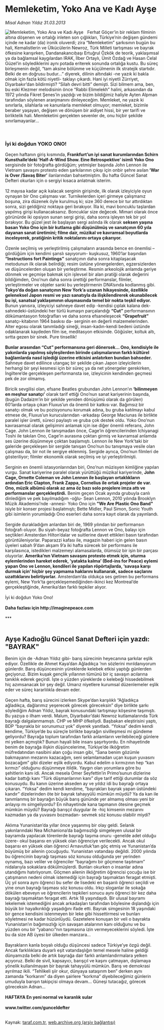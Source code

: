 # Memleketim, Yoko Ana ve Kadı Ayşe

*Misal Adnan Yıldız 31.03.2013*

<div class="yazi"><img align="left" alt="Memleketim, Yoko Ana ve Kadı Ayşe" border="0" src="http://www.taraf.com.tr/fotoraflar/makaleler/memleketim-yoko-ana-ve-kadi-ayse_7970_orijinal.jpg" style="border-right-width:10px; border-color:#FFFFFF"/><p>Ferhat Göçer’in bir reklam filminin altına döşenen ve ortalığı inleten son çığlıkları, Türkiye’nin değişen gündemi içinde ne kadar (da) ironik oluverdi; zira “Memleketim” şarkısının bugün bu hali, Kemalistlerin ve Ülkücülerin Newroz, Türk Milleti tartışması ve bayrak öfkesine karışırken, Dandanakancıbaşı Ertuğrul Özkök de teorik, yaklaşımsal ya da bağlamsal kaygılardan IRAK, İlber Ortaylı, Ümit Özdağ ve Hasan Celal Güzel’in söylediklerini aynı potada eriterek sonunda ortalığa kustu. Bu süreç birleşmenin değil, “tam aksine bölünme ve küçülmenin ilk stratejik startıdır. Belki de en doğrusu budur...” diyerek, dilinin altındaki -ne yazık ki bakla olmak için fazla kötü niyetli- taklayı çıkardı. Hani iyi niyetli Zürriyet, Diyarbakır’dan bildirmişti? “Silah devri bitti” demişti. Sizi bilmem ama, ben, bu eski Klezmer melodisinin önce “Rabbi Elimelekh” halini, arkasından da 1972 yılında Fikret Şenes’in yazdığı ve bizim bildiğimiz haliyle Ayten Alpman tarafından söylenen aranjmanını dinleyeceğim. Memleket, ne yazık ki sınırlarla, silahlarla ve kanunlarla memleket olmuyor; memleket, bizimle beraber yaşayan, değişen ve dönüşen bir aidiyet hissi, bir yer tarifi ve birliktelik hali. Memleketini gerçekten sevenler de, onu hiçbir şekilde sınırlamayanlar...<br/><br/><br/></p>
<h3>İyi ki doğdun YOKO ONO!</h3>
<p>Geçen haftanın giriş kısmında, <strong>Frankfurt’un iyi sanat kurumlarından Schirn Kunsthalle’deki ‘Half-A-Wind Show. Eine Retrospektive’ isimli Yoko Ono</strong> sergisinde bir fotoğrafta gördüğüm; yetmişler başında John Lennon ile Vietnam şavaşını protesto eden şarkılarının çıkışı için onbir şehre asılan<strong> ‘War is Over /Savaş Biter’</strong> ilanlarından bahsetmiştim. Bu hafta Güncel Sanat Defteri okurları için o sergiyi kısaca anlatmak isterim.<br/><br/>12 mayısa kadar açık kalacak serginin girişinde, ilk olarak izleyiciyle oyun oynayan bir Ono çalışması var. Turnikelerden içeri girmeye çalışmanız boşuna, zira düzenek öyle kurulmuş ki; size 360 derece bir tur attırdıktan sonra, sizi geldiğiniz noktaya geri bırakıyor. İlla ki, mavi boncuklu taşlardan yapılmış girişi kullanacaksanız. Boncuklar size değecek. Mimari olarak önce görünürde iki opsiyon sunan sergi girişi, daha sonra işleyen tek bir yol bırakıyor. Bu güzel jest ile başlayan sergi aslında ilk olarak <strong>seksen yaşına basan Yoko Ono için bir kutlama gibi düşünülmüş ve sanatçının 60 yıla dayanan sanat üretimini; filme dair, müzikal ve kavramsal boyutlarda inceleyerek, pratiğinin kritik noktalarını ortaya çıkarıyor.<br/></strong><br/>Özenle seçilmiş ve yerleştirilmiş çalışmaların arasında bence en önemlisi –gördüğüm için kendimi şanslı sayıyorum- kuşkusuz, 1960’lar başından<strong> “Instructions fort Paintings”</strong> sanatçının daha sonra kitaplaşacak metodunun ilk olarak belirdiği; resim üstüne yönergelerden, egzersizlerden ve düşüncelerden oluşan bir yerleştirme. Resmin arkeolojik anlamda geriye dönmek ve geçmişe bakmak için işlevsel bir alan pratiği olarak değerini bildiğimden, Ono’nun daha sonra ürettiği performanslar, filmler, yerleştirmeler ve objeler sanki bu yerleştirmenin DNA’sında kodlanmış gibi. <strong>Tokyo’da doğan sanatçının New York’a uzanan hikayesinde, özellikle geleneksel Japon resmi ve yazı sanatıyla da ilişkilendirerek okunabilecek bu işi, sanatsal yaklaşımının oluşmasında temel bir nokta teşkil ediyor.</strong> Bunun yanısıra, izleyiciyi sahneye davet edip -kendisi çıplak kalana dek- sahnedeki-üstündeki her türlü kumaşın parçalandığı <strong>“Cut”</strong> performansının dökümantasyon fotoğrafları ve daha sonra efsaneleşecek <strong>“Grapefruit”</strong> sanatçı-kitabının 1964 baskısı da- serginin en değerli malzemelerinden. Alter egosu olarak tanımladığı sineği, insan-kadın-kendi bedeni üstünde odaklanarak kaydeden film ise, meditasyon etkisinde. Göğüsler, koltuk altı, sırtta gezen bir sinek. Pure tinsellik!<br/><br/><strong>Bunlar arasından “Cut” performansına geri dönersek... Ono, kendisiyle ile yakınlarda yapılmış söyleşilerden birinde çalışmalarının farklı kültürel bağlamlarda nasıl işlediği üzerine etkisini anlatırken bundan bahseder.</strong> Sahneye davet edilince utangaç bir şekilde çıkan Japon izleyicilerin herhangi bir şeyi kesmesi için bir süreç ya da net yönergeler gerekirken, İngiltere’de gerçekleşen performansta ise, izleyicinin kendinden geçmesi pek de zor olmamış.<br/><br/>Biricik sevgilisi olan, efsane Beatles grubundan John Lennon’ın<strong> ‘bilinmeyen en meşhur sanatçı’</strong> olarak tarif ettiği Ono’nun sanat kariyerinin başında, (bugün Dadaizm’in bir şekilde yeniden dönüşümü olarak da görülen) 60’larda ortaya çıkan Fluxus’un da önemli bir katkısı var. Bağımsız bir sanatçı olmak ve bu pozisyonunu korumak adına, bu gruba katılmayı kabul etmese de, Fluxus’un kurucularından -arkadaşı George Maciunas ile birlikte paralel işler üretti, süreci paylaştı ve gruba çok destek oldu. Yoko Ono’nun kavrasamsal olarak gelişimini anlamak için ise diğer önemli referans, John Cage. John Lennon ile tanışmadan önce, Cage’in öğrencilerinden Ichiyanagi Toshi ile takılan Ono, Cage’in aurasına çoktan girmiş ve kavramsal anlamda ses üzerine düşünmeye çoktan başlamıştı. Lennon ile New York’taki bir galeride gerçekleşen bir sergide tanışan Ono’nun bu tanışmaya vesile olan çalışması da, bir not ile sergiye eklenmiş. Sergide ayrıca, Ono’nun filmleri de gösteriliyor; filmler ekonomik olarak seçilmiş ve iyi yerleştirilmişti.<br/><br/>Serginin en önemli istasyonlarından biri, Ono’nun müzisyen kimliğine yapılan vurgu. Sanat kariyerine paralel olarak yürüttüğü müzikal kariyerinde, <strong>John Cage, Ornette Coleman ve John Lennon ile başlayan ortaklıkların ardından Eric Clapton, Frank Zappa, Cornelius ile ortak projeler de var. Ono, müzik albümü olarak az ama öz bazı solo projelere imza attı ve performanslar gerçekleştirdi.</strong> Benim geçen Ocak ayında grubuyla canlı dinlediğim ve pek bayılmadığım -oğlu- Sean Lennon, 2010 yılında Brooklyn Müzik Akademisi’nde -annesi- Yoko Ono için <strong>"We Are Plastic Ono Band"</strong> isiyle bir konser projesi başlatmıştı; Bette Midler, Paul Simon, Sonic Youth gibi isimlerin yorumladığı Ono eserleri daha sonra kayıt olarak da yayınlandı.<br/><br/>Sergide durakladığım anlardan biri de, 1969 yılından bir performansın fotoğrafı oluyor. Bu siyah-beyaz fotoğrafta Lennon ve Ono, balayı için seçtikleri Amsterdan Hilton’dalar ve suitlerine davet ettikleri basın tarafından görüntüleniyorlar. Paparazzi kafası ile, magazin haberi için gelen basın üyeleri sabah 9’dan akşam 9’a iki hafta sürecek bir performans ile karşılasınca, istedikleri malzemeyi alamasalarda, ölümsüz bir işin bir parçası oluyorlar. <strong>Amerika’nın Vietnam savaşını protesto etmek için, oturma eylemlerinden hareket ederek, ‘yatakta kalma’ (Bed-ins for Peace) eylemi yapan Ono ve Lennon, kendileri ile yapılan röpörtajlarda, ‘savaşa karşı durmak için’ hiçbir şey yapmama haklarını kullanarak, sadece saçlarını uzattıklarını belirtiyorlar.</strong> Amsterdam’da oldukça ses getiren bu performans eylemi, New York’ta gerçekleşemediğinden-ikinci kez Montreal’de gerçekleştiğinde, Amerika’dan farklı tepkiler alıyor.<br/><br/>İyi ki doğdun Yoko Ono!<br/><br/><strong>Daha fazlası için </strong><strong>http://imaginepeace.com</strong><br/><br/>***<br/><br/></p>
<h2>Ayşe Kadıoğlu Güncel Sanat Defteri için yazdı: "BAYRAK"</h2>
<p>Benim için de -Adnan Yıldız gibi- barış sürecinin heyecanına şarkılar eşlik ediyor. Özellikle de Ahmet Kaya’dan Ağladıkça ’nın sözlerini mırıldanıyorum günlerdir. Barış düşüncesinin yüreklerde kelebek etkisi yaptığı günlerden geçiyoruz. Bizim kuşak gençlik yıllarının tümünü bir iç savaşın acılarına tanıklık ederek geçirdi. İşte o yüzden yüreklerde o kelebeği hissedebilmek hiç azımsanacak bir şey değil. Umarız niyetlere kurumsal düzenlemeler eşlik eder ve süreç kararlılıkla devam eder.<br/><br/>Geçen hafta, barış sürecini izlerken Skype’dan karşılıklı “Ağladıkça ağladıkça, dağlarımız yeşerecek görecek göreceksin” diye birlikte şarkı söylediğim Adnan Yıldız, bayrak konusundaki tartışmayı köşesine taşımıştı. Bu yazıya o ilham verdi. Malum, Diyarbakır’daki Newroz kutlamalarında Türk bayrağı dalgalanmamıştı. CHP ve MHP öfkeliydi. Başbakan eleştirisini yaptı, BDP “bayrakla bir sorunumuz yok” diyerek yanıtladı. “Yoksa” dedim kendi kendime, Türkiye’de bu süreçle birlikte bayrağın sivilleşmesi mi gündeme geliyordu? Bayrağa toplum tarafından farklı anlamların verilebileceği günlere mi yelken açmıştık? Bunun hayali bile insanı şaşırtıyordu. En nihayetinde benim de bayrağa ilişkin düşüncelerime, Türkiye’de ilköğretim müfredatından nasibini alan çoğu insan gibi, “Sana benim gözümle bakmayanın mezarını kazacağım, seni selamlamadan uçan kuşun yuvasını bozacağım” gibi dizeler eşlik ediyordu. Kabul edelim o kırmızının hep “kan kırmızı” olduğunu düşünmeye itildik. Yaygın olan yorumlara göre bu şehitlerin kanı idi. Ancak mesela Ömer Seyfettin’in Primo’sunun dizlerine kadar battığı kanı “Türk düşmanlarının kanı” diye tarif ettiği durumlar da söz konusuydu. Bu kanın üzerine akseden ay ve yıldız idi bu bayrağı ortaya çıkaran. “Yoksa” dedim kendi kendime, “bayrakları bayrak yapan üstündeki kandır” dizelerinden öte bir bayrak tahayyülü mümkün müydü? Ya da kan ile tanımlanmış bir bayrağın büyük barış gününde yer almamış olması yeni bir anlayışı mı simgeliyordu? En nihayetinde kana tapmanın ötesine geçmek mümkün müydü? Bayrağı barışçıl duygular ile -hiç kimsenin mezarını kazmadan ya da yuvasını bozmadan- sevmek söz konusu olabilir miydi?<br/><br/>Aklıma Yunanistan’da yıllar önce yaşanmış bir olay geldi. Selanik yakınlarındaki Nea Michaniona’da bağımsızlığı simgeleyen ulusal bir bayramda yapılacak törenlerde bayrağı taşıma onuru -genelde adet olduğu üzere- okul başarısı en yüksek olan öğrenciye verilecekti. Ancak okul başarısı en yüksek olan öğrenci Arnavutluk’tan göç etmiş ve Yunanistan’da büyümüş bir ailenin çocuğuydu. Yunanistan vatandaşı değildi. 2000 yılında bu öğrencinin bayrağı taşıması söz konusu olduğunda yer yerinden oynamış, bazı veliler ve öğrenciler “bayrağımı bir göçmene taşıtmam” nidalarıyla sokaklara dökülmüşlerdi. Bunları okurken o insanlar adına utandığımı hatırlıyorum. Göçmen ailenin ilköğretim öğrencisi çocuğu ise bir çatışmanın nedeni olmak istemediği için bayrağı taşımaktan feragat etmişti. Üç yıl sonra aynı öğrenci bu sefer de lisedeki en başarılı öğrenci seçildi ve yine onun bayrağı taşıması söz konusu oldu. Irkçı sloganlar ile sokağa dökülen ebeveyn ve öğrencilerin tepkileri sonucu aynı öğrenci bir kez daha bayrağı taşımaktan feragat etti. Artık 18 yaşındaydı. Bir ulusal bayramı lekelemek istemediğini ancak arkadaşları tarafından böylesine dışlandığı için büyük bir hayalkırıklığı yaşadığını ifade etti. Bayrak simgesinin 18 yaşındaki bir gence kendisini istenmeyen bir leke gibi hissettirmesi ve bunları söyletmesi ne kadar hüzünlüydü. Gazetelere konuşan bir veli o bayrakta Yunanistan’ın bağımsızlığı için savaşan atalarının kanı olduğunu ve bu yüzden onu bir “yabancı”nın taşımasına izin vermeyeceklerini söyledi. İşte bu da size AB üyesi bir ülkeden manzara...<br/><br/>Bayrakların kanla boyalı olduğu düşüncesi sadece Türkiye’ye özgü değil. Ancak farklılıklara duyarlı eşit vatandaşlığın temel mesele haline geldiği dünyamızda belki de artık bayrağa dair farklı anlamlandırmalara yelken açıyoruz. Belki de sivil, kapsayıcı, barışçıl ve kaşını çatmayan, dışlamaya yönelik kullanılmayan bir bayrak tahayyülü mümkün. Barış ve demokrasi ayrılmaz ikili. “Tehlikeli şiir okur, dünyaya sataşırım ben” derken aynı zamanda “korkarım” da diyen şairlere “korkma” diyebileceğimiz günlerin umuduyla barışın takipçisi olmaya devam... Güneşi tutacağız, görecek göreceksin Adnan...<br/><br/><strong>HAFTAYA En yeni normal ve karanlık sular<br/><br/></strong><strong>www.twitter.com/gunceldefter<br/></strong><br/></p>
</div>

Kaynak: [taraf.com.tr](http://www.taraf.com.tr:80/misal-adnan-yildiz/makale-memleketim-yoko-ana-ve-kadi-ayse.htm), [web.archive.org (arşiv bağlantısı)](http://web.archive.org/web/20131018160029/http://www.taraf.com.tr:80/misal-adnan-yildiz/makale-memleketim-yoko-ana-ve-kadi-ayse.htm)
